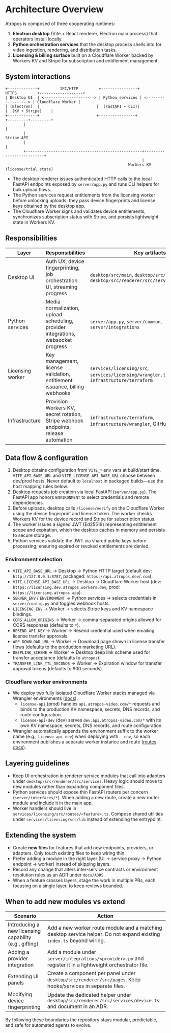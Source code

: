# Architecture Overview

Atropos is composed of three cooperating runtimes:

1. **Electron desktop** (Vite + React renderer, Electron main process) that operators install locally.
2. **Python orchestration services** that the desktop process shells into for video ingestion, rendering, and distribution tasks.
3. **Licensing & billing surface** built on a Cloudflare Worker backed by Workers KV and Stripe for subscription and entitlement management.

## System interactions

```
+-------------+         IPC/HTTP         +----------------+         HTTPS         +-------------------+
| Desktop UI  | <----------------------> | Python services | <------------------> | Cloudflare Worker |
| (Electron)  |                         |  (FastAPI + CLI)|                     |  (KV + Stripe)    |
+-------------+                         +----------------+                     +---------+---------+
        |                                                                              |
        |                                                                        Stripe API
        |                                                                              |
        +---------------------------------------------------+--------------------------+
                                                            |
                                                      Workers KV (license/trial state)
```

- The desktop renderer issues authenticated HTTP calls to the local FastAPI endpoints exposed by `server/app.py` and runs CLI helpers for bulk upload flows.
- The Python services request entitlements from the licensing worker before unlocking uploads; they pass device fingerprints and license keys obtained by the desktop app.
- The Cloudflare Worker signs and validates device entitlements, synchronizes subscription status with Stripe, and persists lightweight state in Workers KV.

## Responsibilities

| Layer | Responsibilities | Key artifacts |
| --- | --- | --- |
| Desktop UI | Auth UX, device fingerprinting, job orchestration UI, streaming progress | `desktop/src/main`, `desktop/src/renderer`, `desktop/src/renderer/src/services/licensing.ts` |
| Python services | Media normalization, upload scheduling, provider integrations, websocket progress | `server/app.py`, `server/common`, `server/integrations` |
| Licensing worker | Key management, license validation, entitlement issuance, billing webhooks | `services/licensing/src`, `services/licensing/wrangler.toml`, `infrastructure/terraform` |
| Infrastructure | Provision Workers KV, secret rotation, Stripe webhook endpoints, release automation | `infrastructure/terraform`, `infrastructure/wrangler`, GitHub Actions |

## Data flow & configuration

1. Desktop obtains configuration from `VITE_*` env vars at build/start time. `VITE_API_BASE_URL` and `VITE_LICENSE_API_BASE_URL` choose between dev/prod hosts. Never default to `localhost` in packaged builds—use the host mapping rules below.
2. Desktop requests job creation via local FastAPI (`server/app.py`). The FastAPI app honors `ENVIRONMENT` to select credentials and remote dependencies.
3. Before uploads, desktop calls `/license/verify` on the Cloudflare Worker using the device fingerprint and license token. The worker checks Workers KV for the device record and Stripe for subscription status.
4. The worker issues a signed JWT (Ed25519) representing entitlement scope and expiration, which the desktop caches in memory and persists to secure storage.
5. Python services validate the JWT via shared public keys before processing, ensuring expired or revoked entitlements are denied.

### Environment selection

- `VITE_API_BASE_URL` → Desktop → Python HTTP target (default dev: `http://127.0.0.1:8787`, packaged: `https://api.atropos.dev`/`.com`).
- `VITE_LICENSE_API_BASE_URL` → Desktop → Cloudflare Worker host (dev: `https://licensing.dev.atropos.workers.dev`, prod: `https://licensing.atropos.app`).
- `SERVER_ENV` / `ENVIRONMENT` → Python services → selects credentials in `server/config.py` and toggles webhook hosts.
- `LICENSING_ENV` → Worker → selects Stripe keys and KV namespace bindings.
- `CORS_ALLOW_ORIGINS` → Worker → comma-separated origins allowed for CORS responses (defaults to `*`).
- `RESEND_API_KEY` → Worker → Resend credential used when emailing license transfer approvals.
- `APP_DOWNLOAD_URL` → Worker → Download page shown in license transfer flows (defaults to the production marketing URL).
- `DEEPLINK_SCHEME` → Worker → Desktop deep link scheme used for transfer acceptance (defaults to `atropos`).
- `TRANSFER_LINK_TTL_SECONDS` → Worker → Expiration window for transfer approval tokens (defaults to 900 seconds).

### Cloudflare worker environments

- We deploy two fully isolated Cloudflare Worker stacks managed via Wrangler environments ([docs](https://developers.cloudflare.com/workers/platform/environments/)).
  - `license-api` (prod) handles `api.atropos-video.com/*` requests and binds to the production KV namespace, secrets, DNS records, and route configuration.
  - `license-api-dev` (dev) serves `dev.api.atropos-video.com/*` with its own KV namespace, secrets, DNS records, and route configuration.
- Wrangler automatically appends the environment suffix to the worker name (e.g., `license-api-dev`) when deploying with `--env`, so each environment publishes a separate worker instance and route ([routes docs](https://developers.cloudflare.com/workers/configuration/routes/)).

## Layering guidelines

- Keep UI orchestration in renderer service modules that call into adapters under `desktop/src/renderer/src/services`. Heavy logic should move to new modules rather than expanding component files.
- Python services should expose thin FastAPI routers per concern (`server/interfaces/*`). When adding a new route, create a new router module and include it in the main app.
- Worker handlers should live in `services/licensing/src/routes/<feature>.ts`. Compose shared utilities under `services/licensing/src/lib` instead of extending the entrypoint.

## Extending the system

- Create **new files** for features that add new endpoints, providers, or adapters. Only touch existing files to keep wiring thin.
- Prefer adding a module in the right layer (UI → service proxy → Python endpoint → worker) instead of skipping layers.
- Record any change that alters inter-service contracts or environment resolution rules as an ADR under `docs/ADRS`.
- When a feature crosses layers, stage the work in multiple PRs, each focusing on a single layer, to keep reviews bounded.

## When to add new modules vs extend

| Scenario | Action |
| --- | --- |
| Introducing a new licensing capability (e.g., gifting) | Add a new worker route module and a matching desktop service helper. Do not expand existing `index.ts` beyond wiring. |
| Adding a provider integration | Add a module under `server/integrations/<provider>.py` and register it in a lightweight orchestrator file. |
| Extending UI panels | Create a component per panel under `desktop/src/renderer/src/pages`. Keep hooks/services in separate files. |
| Modifying device fingerprinting | Update the dedicated helper under `desktop/src/renderer/src/services/device.ts` and document in an ADR. |

By following these boundaries the repository stays modular, predictable, and safe for automated agents to evolve.
